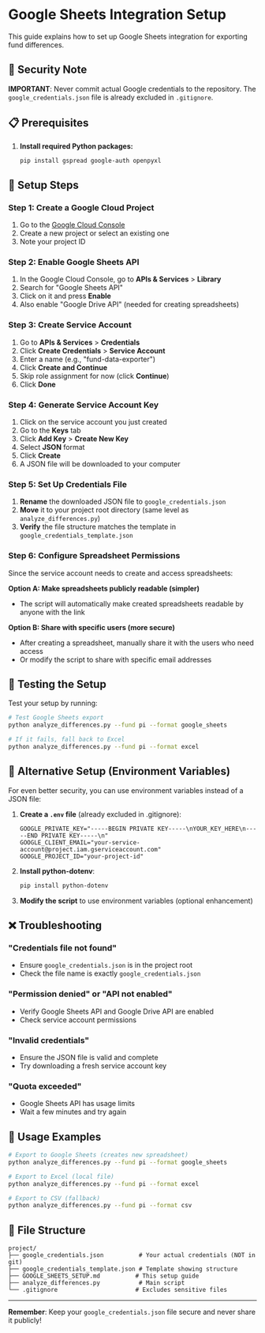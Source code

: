 # Google Sheets Integration Setup

This guide explains how to set up Google Sheets integration for exporting fund differences.

## 🔐 Security Note
**IMPORTANT**: Never commit actual Google credentials to the repository. The `google_credentials.json` file is already excluded in `.gitignore`.

## 📋 Prerequisites

1. **Install required Python packages:**
   ```bash
   pip install gspread google-auth openpyxl
   ```

## 🚀 Setup Steps

### Step 1: Create a Google Cloud Project

1. Go to the [Google Cloud Console](https://console.cloud.google.com/)
2. Create a new project or select an existing one
3. Note your project ID

### Step 2: Enable Google Sheets API

1. In the Google Cloud Console, go to **APIs & Services** > **Library**
2. Search for "Google Sheets API"
3. Click on it and press **Enable**
4. Also enable "Google Drive API" (needed for creating spreadsheets)

### Step 3: Create Service Account

1. Go to **APIs & Services** > **Credentials**
2. Click **Create Credentials** > **Service Account**
3. Enter a name (e.g., "fund-data-exporter")
4. Click **Create and Continue**
5. Skip role assignment for now (click **Continue**)
6. Click **Done**

### Step 4: Generate Service Account Key

1. Click on the service account you just created
2. Go to the **Keys** tab
3. Click **Add Key** > **Create New Key**
4. Select **JSON** format
5. Click **Create**
6. A JSON file will be downloaded to your computer

### Step 5: Set Up Credentials File

1. **Rename** the downloaded JSON file to `google_credentials.json`
2. **Move** it to your project root directory (same level as `analyze_differences.py`)
3. **Verify** the file structure matches the template in `google_credentials_template.json`

### Step 6: Configure Spreadsheet Permissions

Since the service account needs to create and access spreadsheets:

**Option A: Make spreadsheets publicly readable (simpler)**
- The script will automatically make created spreadsheets readable by anyone with the link

**Option B: Share with specific users (more secure)**
- After creating a spreadsheet, manually share it with the users who need access
- Or modify the script to share with specific email addresses

## 🧪 Testing the Setup

Test your setup by running:

```bash
# Test Google Sheets export
python analyze_differences.py --fund pi --format google_sheets

# If it fails, fall back to Excel
python analyze_differences.py --fund pi --format excel
```

## 🔧 Alternative Setup (Environment Variables)

For even better security, you can use environment variables instead of a JSON file:

1. **Create a `.env` file** (already excluded in .gitignore):
   ```
   GOOGLE_PRIVATE_KEY="-----BEGIN PRIVATE KEY-----\nYOUR_KEY_HERE\n-----END PRIVATE KEY-----\n"
   GOOGLE_CLIENT_EMAIL="your-service-account@project.iam.gserviceaccount.com"
   GOOGLE_PROJECT_ID="your-project-id"
   ```

2. **Install python-dotenv**:
   ```bash
   pip install python-dotenv
   ```

3. **Modify the script** to use environment variables (optional enhancement)

## ❌ Troubleshooting

### "Credentials file not found"
- Ensure `google_credentials.json` is in the project root
- Check the file name is exactly `google_credentials.json`

### "Permission denied" or "API not enabled"
- Verify Google Sheets API and Google Drive API are enabled
- Check service account permissions

### "Invalid credentials"
- Ensure the JSON file is valid and complete
- Try downloading a fresh service account key

### "Quota exceeded"
- Google Sheets API has usage limits
- Wait a few minutes and try again

## 🎯 Usage Examples

```bash
# Export to Google Sheets (creates new spreadsheet)
python analyze_differences.py --fund pi --format google_sheets

# Export to Excel (local file)
python analyze_differences.py --fund pi --format excel

# Export to CSV (fallback)
python analyze_differences.py --fund pi --format csv
```

## 📁 File Structure

```
project/
├── google_credentials.json          # Your actual credentials (NOT in git)
├── google_credentials_template.json # Template showing structure
├── GOOGLE_SHEETS_SETUP.md          # This setup guide
├── analyze_differences.py           # Main script
└── .gitignore                      # Excludes sensitive files
```

---

**Remember**: Keep your `google_credentials.json` file secure and never share it publicly! 
